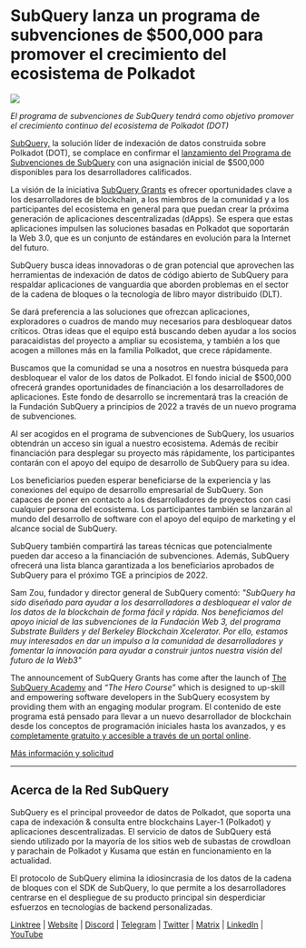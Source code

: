 # SubQuery lanza un programa de subvenciones de $500,000 para promover el crecimiento del ecosistema de Polkadot

![](https://cdn-images-1.medium.com/max/800/1*LsQkybCuzuopypGKyKkPAA.png)

_El programa de subvenciones de SubQuery tendrá como objetivo promover el crecimiento continuo del ecosistema de Polkadot (DOT)_

[SubQuery,](https://subquery.network/) la solución líder de indexación de datos construida sobre Polkadot (DOT), se complace en confirmar el [lanzamiento del Programa de Subvenciones de SubQuery](https://subquery.network/grants) con una asignación inicial de $500,000 disponibles para los desarrolladores calificados.

La visión de la iniciativa [SubQuery Grants](https://subquery.network/grants) es ofrecer oportunidades clave a los desarrolladores de blockchain, a los miembros de la comunidad y a los participantes del ecosistema en general para que puedan crear la próxima generación de aplicaciones descentralizadas (dApps). Se espera que estas aplicaciones impulsen las soluciones basadas en Polkadot que soportarán la Web 3.0, que es un conjunto de estándares en evolución para la Internet del futuro.

SubQuery busca ideas innovadoras o de gran potencial que aprovechen las herramientas de indexación de datos de código abierto de SubQuery para respaldar aplicaciones de vanguardia que aborden problemas en el sector de la cadena de bloques o la tecnología de libro mayor distribuido (DLT).

Se dará preferencia a las soluciones que ofrezcan aplicaciones, exploradores o cuadros de mando muy necesarios para desbloquear datos críticos. Otras ideas que el equipo está buscando deben ayudar a los socios paracaidistas del proyecto a ampliar su ecosistema, y también a los que acogen a millones más en la familia Polkadot, que crece rápidamente.

Buscamos que la comunidad se una a nosotros en nuestra búsqueda para desbloquear el valor de los datos de Polkadot. El fondo inicial de $500,000 ofrecerá grandes oportunidades de financiación a los desarrolladores de aplicaciones. Este fondo de desarrollo se incrementará tras la creación de la Fundación SubQuery a principios de 2022 a través de un nuevo programa de subvenciones.

Al ser acogidos en el programa de subvenciones de SubQuery, los usuarios obtendrán un acceso sin igual a nuestro ecosistema. Además de recibir financiación para desplegar su proyecto más rápidamente, los participantes contarán con el apoyo del equipo de desarrollo de SubQuery para su idea.

Los beneficiarios pueden esperar beneficiarse de la experiencia y las conexiones del equipo de desarrollo empresarial de SubQuery. Son capaces de poner en contacto a los desarrolladores de proyectos con casi cualquier persona del ecosistema. Los participantes también se lanzarán al mundo del desarrollo de software con el apoyo del equipo de marketing y el alcance social de SubQuery.

SubQuery también compartirá las tareas técnicas que potencialmente pueden dar acceso a la financiación de subvenciones. Además, SubQuery ofrecerá una lista blanca garantizada a los beneficiarios aprobados de SubQuery para el próximo TGE a principios de 2022.

Sam Zou, fundador y director general de SubQuery comentó: _"SubQuery ha sido diseñado para ayudar a los desarrolladores a desbloquear el valor de los datos de la blockchain de forma fácil y rápida. Nos beneficiamos del apoyo inicial de las subvenciones de la Fundación Web 3, del programa Substrate Builders y del Berkeley Blockchain Xcelerator. Por ello, estamos muy interesados en dar un impulso a la comunidad de desarrolladores y fomentar la innovación para ayudar a construir juntos nuestra visión del futuro de la Web3"_

The announcement of SubQuery Grants has come after the launch of [The SubQuery Academy](./20211018-subquery-launches-the-subquery-academy.md) and _“The Hero Course”_ which is designed to up-skill and empowering software developers in the SubQuery ecosystem by providing them with an engaging modular program. El contenido de este programa está pensado para llevar a un nuevo desarrollador de blockchain desde los conceptos de programación iniciales hasta los avanzados, y es [completamente gratuito y accesible a través de un portal online](https://subquery.coassemble.com/unlock/dOKZW6O#/).

[Más información y solicitud](https://subquery.network/grants)

---

## Acerca de la Red SubQuery

SubQuery es el principal proveedor de datos de Polkadot, que soporta una capa de indexación & consulta entre blockchains Layer-1 (Polkadot) y aplicaciones descentralizadas. El servicio de datos de SubQuery está siendo utilizado por la mayoría de los sitios web de subastas de crowdloan y parachain de Polkadot y Kusama que están en funcionamiento en la actualidad.

El protocolo de SubQuery elimina la idiosincrasia de los datos de la cadena de bloques con el SDK de SubQuery, lo que permite a los desarrolladores centrarse en el despliegue de su producto principal sin desperdiciar esfuerzos en tecnologías de backend personalizadas.

[Linktree](https://linktr.ee/subquerynetwork) | [Website](https://subquery.network/) | [Discord](https://discord.com/invite/78zg8aBSMG) | [Telegram](https://t.me/subquerynetwork) | [Twitter](https://twitter.com/subquerynetwork) | [Matrix](https://matrix.to/#/#subquery:matrix.org) | [LinkedIn](https://www.linkedin.com/company/subquery) | [YouTube](https://www.youtube.com/channel/UCi1a6NUUjegcLHDFLr7CqLw)
